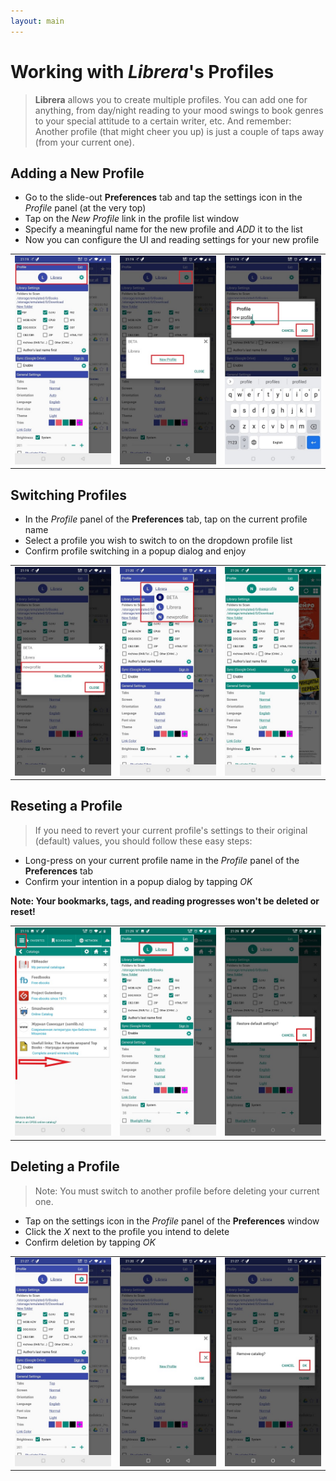 ```yaml
---
layout: main
---
```


# Working with _Librera_'s Profiles

> **Librera** allows you to create multiple profiles. You can add one for anything, from day/night reading to your mood swings to book genres to your special attitude to a certain writer, etc. 
> And remember: Another profile (that might cheer you up) is just a couple of taps away (from your current one).


## Adding a New Profile
* Go to the slide-out **Preferences** tab and tap the settings icon in the _Profile_ panel (at the very top)
* Tap on the _New Profile_ link in the profile list window
* Specify a meaningful name for the new profile and _ADD_ it to the list
* Now you can configure the UI and reading settings for your new profile

||||
|-|-|-|
|![](1.jpg)|![](2.jpg)|![](3.jpg)|

## Switching Profiles
* In the _Profile_ panel of the **Preferences** tab, tap on the current profile name
* Select a profile you wish to switch to on the dropdown profile list
* Confirm profile switching in a popup dialog and enjoy

||||
|-|-|-|
|![](4.jpg)|![](5.jpg)|![](6.jpg)|

## Reseting a Profile
> If you need to revert your current profile's settings to their original (default) values, you should follow these easy steps:
 * Long-press on your current profile name in the _Profile_ panel of the **Preferences** tab
 * Confirm your intention in a popup dialog by tapping _OK_

**Note: Your bookmarks, tags, and reading progresses won't be deleted or reset!**

||||
|-|-|-|
|![](19.jpg)|![](20.jpg)|![](21.jpg)|

## Deleting a Profile
> Note: You must switch to another profile before deleting your current one.

* Tap on the settings icon in the _Profile_ panel of the **Preferences** window
* Click the _X_ next to the profile you intend to delete
* Confirm deletion by tapping _OK_

||||
|-|-|-|
|![](7.jpg)|![](8.jpg)|![](9.jpg)|
